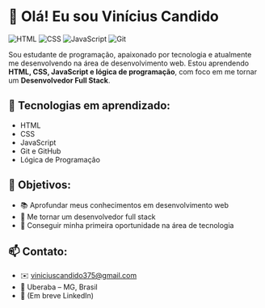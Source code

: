 # 👋 Olá! Eu sou Vinícius Candido
![HTML](https://img.shields.io/badge/HTML-ED8B00?style=for-the-badge&logo=html5&logoColor=white) 
![CSS](https://img.shields.io/badge/CSS-1572B6?style=for-the-badge&logo=css3&logoColor=white) 
![JavaScript](https://img.shields.io/badge/JavaScript-F7DF1E?style=for-the-badge&logo=javascript&logoColor=black)
![Git](https://img.shields.io/badge/Git-F05032?style=for-the-badge&logo=git&logoColor=white)


Sou estudante de programação, apaixonado por tecnologia e atualmente me desenvolvendo na área de desenvolvimento web. Estou aprendendo **HTML, CSS, JavaScript e lógica de programação**, com foco em me tornar um **Desenvolvedor Full Stack**.

## 🚀 Tecnologias em aprendizado:
- HTML
- CSS
- JavaScript
- Git e GitHub
- Lógica de Programação

## 🎯 Objetivos:
- 📚 Aprofundar meus conhecimentos em desenvolvimento web
- 🚀 Me tornar um desenvolvedor full stack
- 💼 Conseguir minha primeira oportunidade na área de tecnologia

## 📫 Contato:
- ✉️ viniciuscandido375@gmail.com
- 📍 Uberaba – MG, Brasil
- 🔗 (Em breve LinkedIn)
